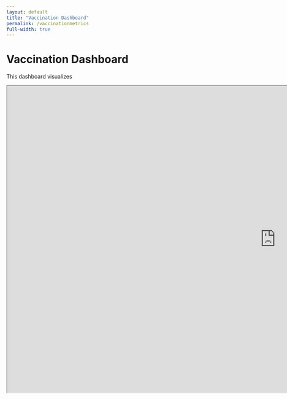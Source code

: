 ```yaml
---
layout: default
title: "Vaccination Dashboard"
permalink: /vaccinationmetrics
full-width: true
---
```


<div class="dashboard-wrapper">
    <h1>Vaccination Dashboard</h1>

<p>This dashboard visualizes</p>

<iframe src="https://public.tableau.com/views/VaccinationDashboard6/Dashboard?:showVizHome=no&embed=true" width="1400" height="800"></iframe>
</div>
